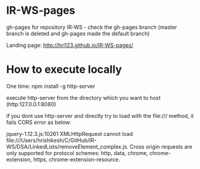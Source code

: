 # IR-WS-pages
gh-pages for repository IR-WS - check the gh-pages branch (master branch is deleted and gh-pages made the default branch)

Landing page: http://hri123.github.io/IR-WS-pages/

# How to execute locally

One time: npm install -g http-server

execute http-server from the directory which you want to host (http:127.0.0.1:8080)

if you dont use http-server and directly try to load with the file:/// method, it fails CORS error as below:

jquery-1.12.3.js:10261 XMLHttpRequest cannot load file:///Users/hrishikesh/C/GitHub/IR-WS/DSA/LinkedLists/removeElement_complex.js. Cross origin requests are only supported for protocol schemes: http, data, chrome, chrome-extension, https, chrome-extension-resource.
